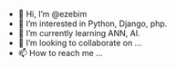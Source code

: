 - 👋 Hi, I’m @ezebim
- 👀 I’m interested in Python, Django, php.
- 🌱 I’m currently learning ANN, AI.
- 💞️ I’m looking to collaborate on ...
- 📫 How to reach me ...

<!---
ezebim/ezebim is a ✨ special ✨ repository because its `README.md` (this file) appears on your GitHub profile.
You can click the Preview link to take a look at your changes.
--->

